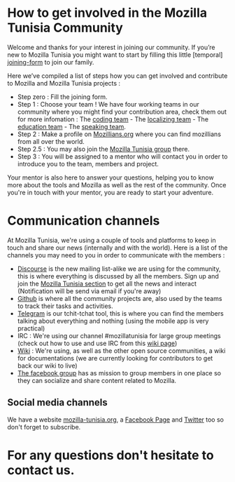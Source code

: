 # How to get involved in the Mozilla Tunisia Community

Welcome and thanks for your interest in joining our community. If you’re new to Mozilla Tunisia you might want to start by filling this little [temporal] [joining-form](http://tunisia.arabicmozilla.org/) to join our family. 

Here we’ve compiled a list of steps how you can get involved and contribute to Mozilla and Mozilla Tunisia projects :

- Step zero : Fill the joining form.
- Step 1 : Choose your team ! We have four working teams in our community where you might find your contribution area, check them out for more infomation : The [coding team](https://github.com/moztn/Coding-Team) - The [localizing team](https://github.com/moztn/Localization-Team) - The [education team](https://github.com/moztn/Education-Team) - The [speaking team](https://github.com/moztn/Speaking-Team).
- Step 2 : Make a profile on [Mozillians.org](https://mozillians.org/en-US/) where you can find mozillians from all over the world.
- Step 2.5 : You may also join the [Mozilla Tunisia group](https://mozillians.org/en-US/group/mozilla-tunisia/) there.
- Step 3 : You will be assigned to a mentor who will contact you in order to introduce you to the team, members and project. 

Your mentor is also here to answer your questions, helping you to know more about the tools and Mozilla as well as the rest of the community. Once you're in touch with your mentor, you are ready to start your adventure.

# Communication channels

At Mozilla Tunisia, we're using a couple of tools and platforms to keep in touch and share our news (internally and with the world). Here is a list of the channels you may need to you in order to communicate with the members :

- [Discourse](https://discourse.mozilla-community.org) is the new mailing list-alike we are using for the community, this is where everything is discussed by all the members. Sign up and join the [Mozilla Tunisia section](https://discourse.mozilla-community.org/c/communities/tunisia) to get all the news and interact (Notification will be send via email if you're away)
- [Github](http://github.com/moztn) is where all the community projects are, also used by the teams to track their tasks and activities.
- [Telegram](https://telegram.org/) is our tchit-tchat tool, this is where you can find the members talking about everything and nothing (using the mobile app is very practical)
- IRC : We're using our channel #mozillatunisia for large group meetings (check out how to use and use IRC from this [wiki page](http://wiki.mozilla-tunisia.org/IRC))
- [Wiki](wiki.mozilla-tunisia.org) : We're using, as well as the other open source communities, a wiki for documentations (we are currently looking for contributors to get back our wiki to live)
- [The facebook group](https://www.facebook.com/groups/951349904910566/) has as mission to group members in one place so they can socialize and share content related to Mozilla.


## Social media channels

We have a website [mozilla-tunisia.org](http://mozilla-tunisia.org), a [Facebook Page](https://www.facebook.com/MozillaTunisia) and [Twitter]() too so don't forget to subscribe.

# For any questions don't hesitate to contact us.


